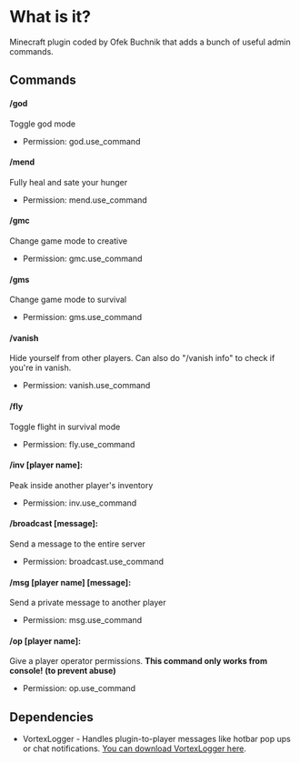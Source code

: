 # What is it?
Minecraft plugin coded by Ofek Buchnik that adds a bunch of useful admin commands.

## Commands
#### /god
Toggle god mode
- Permission: god.use_command

#### /mend
Fully heal and sate your hunger
- Permission: mend.use_command

#### /gmc
Change game mode to creative
- Permission: gmc.use_command

#### /gms
Change game mode to survival
- Permission: gms.use_command

#### /vanish
Hide yourself from other players.
Can also do "/vanish info" to check if you're in vanish.
- Permission: vanish.use_command

#### /fly
Toggle flight in survival mode
- Permission: fly.use_command

#### /inv [player name]:
Peak inside another player's inventory
- Permission: inv.use_command

#### /broadcast [message]:
Send a message to the entire server
- Permission: broadcast.use_command

#### /msg [player name] [message]:
Send a private message to another player
- Permission: msg.use_command

#### /op [player name]:
Give a player operator permissions. **This command only works from console! (to prevent abuse)**
- Permission: op.use_command

## Dependencies
- VortexLogger - Handles plugin-to-player messages like hotbar pop ups or chat notifications. [You can download VortexLogger here](https://github.com/Gemesil/VortexLogger/releases/tag/v1.0.0).
